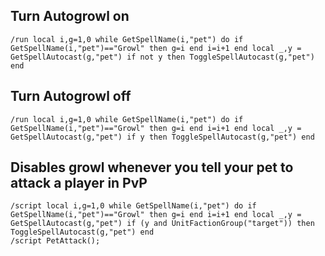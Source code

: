 ## Turn Autogrowl on
```
/ru﻿n local i,g=1,0 while GetSpellName(i,"pet") do if GetSpellName(i,"pet")=="Growl" then g=i end i=i+1 end local _,y = GetSpellAutocast(g,"pet") if not y then ToggleSpellAutocast(g,"pet") end
```
 

## Turn Autogrowl off
```
/run local i,g=1,0 while GetSpellName(i,"pet") do if GetSpellName(i,"pet")=="Growl" then g=i end i=i+1 end local _,y = GetSpellAutocast(g,"pet") if y then ToggleSpellAutocast(g,"pet") end
```


## Disables growl whenever you tell your pet to attack a player in PvP
```
/script local i,g=1,0 while GetSpellName(i,"pet") do if GetSpellName(i,"pet")=="Growl" then g=i end i=i+1 end local _,y = GetSpellAutocast(g,"pet") if (y and UnitFactionGroup("target")) then ToggleSpellAutocast(g,"pet") end
/script PetAttack();
```